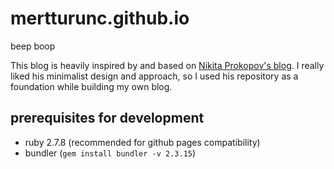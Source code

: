 # mertturunc.github.io

beep boop

This blog is heavily inspired by and based on [Nikita Prokopov's blog](https://github.com/tonsky/tonsky.github.io). I really liked his minimalist design and approach, so I used his repository as a foundation while building my own blog.

## prerequisites for development
- ruby 2.7.8 (recommended for github pages compatibility)
- bundler (`gem install bundler -v 2.3.15`)